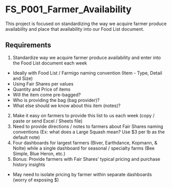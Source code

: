 # FS_P001_Farmer_Availability
This project is focused on standardizing the way we acquire farmer produce availability and place that availability into our Food List document. 

## Requirements
1. Standardize way we acquire farmer produce availability and enter into the Food List document each week
  + Ideally with Food List  / Farmigo naming convention (Item - Type, Detail and Size)
  + Using Fair Shares per values
  + Quantity and Price of items
  + Will the item come pre-bagged?
  + Who is providing the bag (bag provider)?
  + What else should we know about this item (notes)?
2. Make it easy on farmers to provide this list to us each week (copy / paste or send Excel / Sheets file)
3. Need to provide directions / notes to farmers about Fair Shares naming conventions (Ex: what does a Large Squash mean? Use $3 per lb as the default note)
4. Four dashboards for largest farmers (Biver, Earthdance, Kopmann, & Nolte) while a single dashboard for seasonal / specialty farms (Bee Simple, Blue Heron, etc.)
5. Bonus: Provide farmers with Fair Shares’ typical pricing and purchase history insights
  + May need to isolate pricing by farmer within separate dashboards (worry of exposing $)
